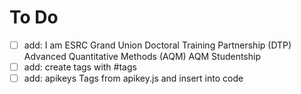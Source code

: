 # To Do

- [ ] add: I am ESRC Grand Union Doctoral Training Partnership (DTP) Advanced Quantitative Methods (AQM) AQM Studentship 
- [ ] add: create tags with #tags
- [ ] add: apikeys Tags from apikey.js and insert into code 